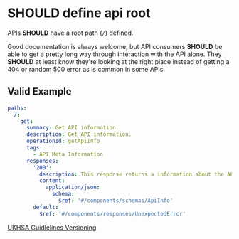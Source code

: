 # **SHOULD** define api root

APIs **SHOULD** have a root path (`/`) defined.

Good documentation is always welcome, but API consumers **SHOULD** be able to get a pretty long way through interaction with the API alone. They **SHOULD** at least know they're looking at the right place instead of getting a 404 or random 500 error as is common in some APIs.

## Valid Example

``` yaml
paths:
  /:
    get:
      summary: Get API information.
      description: Get API information.
      operationId: getApiInfo
      tags:
        - API Meta Information
      responses:
        '200':
          description: This response returns a information about the API.
          content:
            application/json:
              schema:
                $ref: '#/components/schemas/ApiInfo'
        default:
          $ref: '#/components/responses/UnexpectedError'
```

[UKHSA Guidlelines Versioning](../../api-design-guidelines/versioning-and-deprecation.md#api-root-endpoint)
